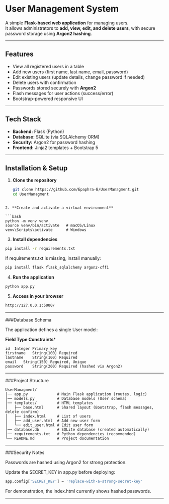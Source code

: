
# User Management System

A simple **Flask-based web application** for managing users.  
It allows administrators to **add, view, edit, and delete users**, with secure password storage using **Argon2 hashing**.

---

## Features

- View all registered users in a table  
- Add new users (first name, last name, email, password)  
- Edit existing users (update details, change password if needed)  
- Delete users with confirmation  
- Passwords stored securely with **Argon2**  
- Flash messages for user actions (success/error)  
- Bootstrap-powered responsive UI  

---

## Tech Stack

- **Backend:** Flask (Python)  
- **Database:** SQLite (via SQLAlchemy ORM)  
- **Security:** Argon2 for password hashing  
- **Frontend:** Jinja2 templates + Bootstrap 5  

---

## Installation & Setup

1. **Clone the repository**
   ```bash
   git clone https://github.com/Epaphra-B/UserManagment.git
   cd UserManagment
```

2. **Create and activate a virtual environment**

```bash
python -m venv venv
source venv/bin/activate   # macOS/Linux
venv\Scripts\activate      # Windows
```

3. **Install dependencies**

```bash
pip install -r requirements.txt
```

If requirements.txt is missing, install manually:

```bash
pip install flask flask_sqlalchemy argon2-cffi
```

4. **Run the application**

```bash
python app.py
```

5. **Access in your browser**

```bash
http://127.0.0.1:5000/
```



---

###Database Schema

The application defines a single User model:

**Field	Type	Constraints***

```text
id	Integer	Primary key
firstname	String(100)	Required
lastname	String(100)	Required
email	String(150)	Required, Unique
password	String(200)	Required (hashed via Argon2)
```


---

###Project Structure

```text
UserManagment/
│── app.py             # Main Flask application (routes, logic)
│── models.py          # Database models (User schema)
│── templates/         # HTML templates
│   ├── base.html      # Shared layout (Bootstrap, flash messages, delete confirm)
│   ├── index.html     # List of users
│   ├── add_user.html  # Add new user form
│   └── edit_user.html # Edit user form
│── database.db        # SQLite database (created automatically)
│── requirements.txt   # Python dependencies (recommended)
└── README.md          # Project documentation
```

---

###Security Notes

Passwords are hashed using Argon2 for strong protection.

Update the SECRET_KEY in app.py before deploying:

```bash
app.config['SECRET_KEY'] = 'replace-with-a-strong-secret-key'
```

For demonstration, the index.html currently shows hashed passwords.



---



